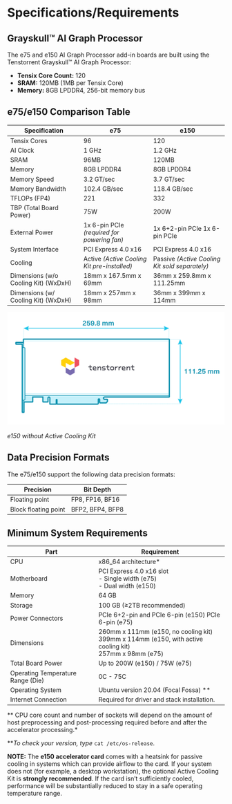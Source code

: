 # Specifications/Requirements

## Grayskull™ AI Graph Processor

The e75 and e150 AI Graph Processor add-in boards are built using the Tenstorrent Grayskull™ AI Graph Processor:

- **Tensix Core Count:** 120
- **SRAM:** 120MB (1MB per Tensix Core)
- **Memory:** 8GB LPDDR4, 256-bit memory bus

## e75/e150 Comparison Table

| Specification                        | e75                                         | e150                                           |
| ------------------------------------ | ------------------------------------------- | ---------------------------------------------- |
| Tensix Cores                         | 96                                          | 120                                            |
| AI Clock                             | 1 GHz                                       | 1.2 GHz                                        |
| SRAM                                 | 96MB                                        | 120MB                                          |
| Memory                               | 8GB LPDDR4                                  | 8GB LPDDR4                                     |
| Memory Speed                         | 3.2 GT/sec                                  | 3.7 GT/sec                                     |
| Memory Bandwidth                     | 102.4 GB/sec                                | 118.4 GB/sec                                   |
| TFLOPs (FP4)                         | 221                                         | 332                                            |
| TBP (Total Board Power)              | 75W                                         | 200W                                           |
| External Power                       | 1x 6-pin PCIe *(required for powering fan)* | 1x 6+2-pin PCIe 1x 6-pin PCIe                  |
| System Interface                     | PCI Express 4.0 x16                         | PCI Express 4.0 x16                            |
| Cooling                              | Active *(Active Cooling Kit pre-installed)* | Passive *(Active Cooling Kit sold separately)* |
| Dimensions (w/o Cooling Kit) (WxDxH) | 18mm x 167.5mm x 69mm                       | 36mm x 259.8mm x 111.25mm                      |
| Dimensions (w/ Cooling Kit) (WxDxH)  | 18mm x 257mm x 98mm                         | 36mm x 399mm x 114mm                           |

![](./images/e150_dimensions.png)

*e150 without Active Cooling Kit*

## Data Precision Formats

The e75/e150 support the following data precision formats:

| Precision            | Bit Depth        |
| -------------------- | ---------------- |
| Floating point       | FP8, FP16, BF16  |
| Block floating point | BFP2, BFP4, BFP8 |

## Minimum System Requirements

| Part                              | Requirement                                                  |
| --------------------------------- | ------------------------------------------------------------ |
| CPU                               | x86_64 architecture*                                         |
| Motherboard                       | PCI Express 4.0 x16 slot<br />- Single width (e75)<br />- Dual width (e150) |
| Memory                            | 64 GB                                                        |
| Storage                           | 100 GB (≥2TB recommended)                                    |
| Power Connectors                  | PCIe 6+2-pin and PCIe 6-pin (e150) PCIe 6-pin (e75)          |
| Dimensions                        | 260mm x 111mm (e150, no cooling kit)<br />399mm x 114mm (e150, with active cooling kit)<br />257mm x 98mm (e75) |
| Total Board Power                 | Up to 200W (e150) / 75W (e75)                                |
| Operating Temperature Range (Die) | 0C - 75C                                                     |
| Operating System                  | Ubuntu version 20.04 (Focal Fossa) **                        |
| Internet Connection               | Required for driver and stack installation.                  |

** CPU core count and number of sockets will depend on the amount of host preprocessing and post-processing required before and after the accelerator processing.*

***To check your version, type* `cat /etc/os-release`.

**NOTE:** The **e150 accelerator card** comes with a heatsink for passive cooling in systems which can provide  airflow to the card. If your system does not (for example, a desktop workstation), the optional Active Cooling Kit is **strongly recommended**. If the card isn’t sufficiently cooled, performance will be  substantially reduced to stay in a safe operating temperature range.
